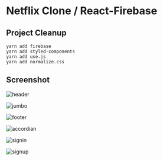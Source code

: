 # Netflix Clone / React-Firebase


## Project Cleanup
 `yarn add firebase` <br/>
 `yarn add styled-components `<br/>
 `yarn add use.js`<br/>
 `yarn add normalize.css`<br/>

## Screenshot



![header](https://user-images.githubusercontent.com/20594299/119663127-0b95a000-be6d-11eb-8cda-3d4d9604e586.GIF)

![jumbo](https://user-images.githubusercontent.com/20594299/119663134-0c2e3680-be6d-11eb-8972-f5c2d19df7fb.GIF)

![footer](https://user-images.githubusercontent.com/20594299/119663125-0b95a000-be6d-11eb-9b30-b2783e99a868.GIF)

![accordian](https://user-images.githubusercontent.com/20594299/119663122-0afd0980-be6d-11eb-98a1-0f3533fc3a2e.GIF)

![signin](https://user-images.githubusercontent.com/20594299/119663135-0cc6cd00-be6d-11eb-8709-5b6354312313.GIF)

![signup](https://user-images.githubusercontent.com/20594299/119663119-0a647300-be6d-11eb-8ddf-dfb803b71d10.GIF)


